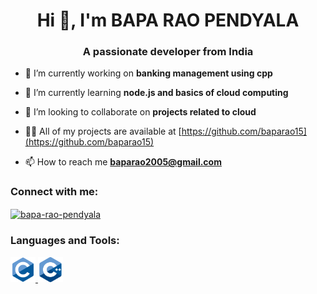 <h1 align="center">Hi 👋, I'm BAPA RAO PENDYALA</h1>
<h3 align="center">A passionate developer from India</h3>

- 🔭 I’m currently working on **banking management using cpp**

- 🌱 I’m currently learning **node.js and basics of cloud computing**

- 👯 I’m looking to collaborate on **projects related to cloud**

- 👨‍💻 All of my projects are available at [https://github.com/baparao15](https://github.com/baparao15)

- 📫 How to reach me **baparao2005@gmail.com**

<h3 align="left">Connect with me:</h3>
<p align="left">
<a href="https://linkedin.com/in/bapa-rao-pendyala" target="blank"><img align="center" src="https://raw.githubusercontent.com/rahuldkjain/github-profile-readme-generator/master/src/images/icons/Social/linked-in-alt.svg" alt="bapa-rao-pendyala" height="30" width="40" /></a>
</p>

<h3 align="left">Languages and Tools:</h3>
<p align="left"> <a href="https://www.cprogramming.com/" target="_blank" rel="noreferrer"> <img src="https://raw.githubusercontent.com/devicons/devicon/master/icons/c/c-original.svg" alt="c" width="40" height="40"/> </a> <a href="https://www.w3schools.com/cpp/" target="_blank" rel="noreferrer"> <img src="https://raw.githubusercontent.com/devicons/devicon/master/icons/cplusplus/cplusplus-original.svg" alt="cplusplus" width="40" height="40"/> </a> </p>
